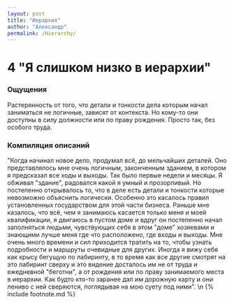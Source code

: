 ```yaml
---
layout: post
title: "Иерархия"
author: "Александр"
permalink: /Hierarchy/
---
```


# 4 "Я слишком низко в иерархии"

### Ощущения
Растерянность от того, что детали и тонкости дела которым начал заниматься не логичные, зависят от контекста. Но кому-то они доступны в силу должности или по праву рождения. Просто так, без особого труда.

### Компиляция описаний
"Когда начинал новое дело, продумал всё, до мельчайших деталей. Оно представлялось мне очень логичным, законченным зданием, в котором я предсказал все ходы и выходы. Так было первые недели и месяцы. Я обживал "здание", радовался какой я умный и прозорливый. Но постепенно открывалось то, что в деле есть детали и тонкости которые невозможно объяснить логически. Особенно это касалось правил установленных государством для этой части бизнеса. Раньше мне казалось, что всё, чем я занимаюсь касается только меня и моей квалификации, я двигаюсь в пустом доме и вдруг он постепенно начал заполняться людьми, чувствующих себя в этом "доме" хозяевами и знающими лучше меня где что расположено, где входы и выходы. Мне очень много времени и сил приходится тратить на то, чтобы узнать подробности и маршруты очевидные для других. Иногда я вижу себя как крысу бегущую по лабиринту, в то время как все другие смотрят на это лабиринт сверху и это видение досталось им не от труда и ежедневной "беготни", а от рождения или по праву занимаемого места в иерархии. Как будто кто-то заранее дал им дорожную карту и они лениво с ней сверяются, поглядывая на мою суету под ними".
\n {% include footnote.md %}
